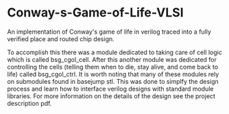 # Conway-s-Game-of-Life-VLSI
An implementation of Conway's game of life in verilog traced into a fully verified place and routed chip design.<br />

To accomplish this there was a module dedicated to taking care of cell logic which is called bsg_cgol_cell.
After this another module was dedicated for controlling the cells (telling them when to die, stay alive, and come back to life) called bsg_cgol_ctrl.
It is worth noting that many of these modules rely on submodules found in basejump stl. This was done to simplfy the design process and learn how to 
interface verilog designs with standard module libraries. For more information on the details of the design see the project description pdf.
